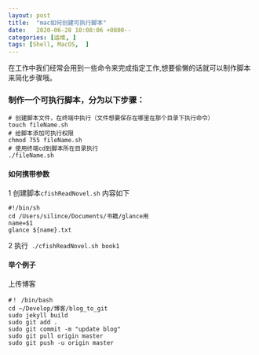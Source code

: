 ```yaml
---
layout: post
title:  "mac如何创建可执行脚本"
date:   2020-06-28 10:08:06 +0800--
categories: [运维, ]
tags: [Shell, MacOS,  ]  
---
```


在工作中我们经常会用到一些命令来完成指定工作,想要偷懒的话就可以制作脚本来简化步骤哦。

### 制作一个可执行脚本，分为以下步骤：

```shell
# 创建脚本文件，在终端中执行（文件想要保存在哪里在那个目录下执行命令）
touch fileName.sh
# 给脚本添加可执行权限
chmod 755 fileName.sh
# 使用终端cd到脚本所在目录执行
./fileName.sh
```



#### 如何携带参数 

1 创建脚本`cfishReadNovel.sh` 内容如下

```shell
#!/bin/sh
cd /Users/silince/Documents/书籍/glance用
name=$1
glance ${name}.txt
```

2 执行` ./cfishReadNovel.sh book1` 



#### 举个例子

上传博客

```shell
#！ /bin/bash
cd ~/Develop/博客/blog_to_git
sudo jekyll build
sudo git add .
sudo git commit -m "update blog"
sudo git pull origin master
sudo git push -u origin master
```

